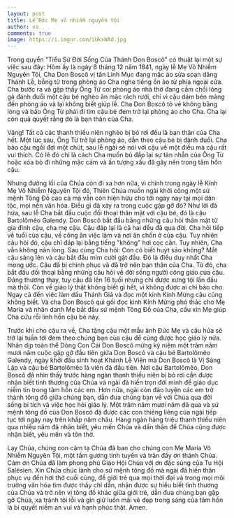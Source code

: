 ```yaml
---
layout: post
title: Lễ Đức Mẹ vô nhiễm nguyên tội
author: va
comments: true
image: https://i.imgur.com/iUkxWAd.jpg
---
```


Trong quyển "Tiểu Sử Ðời Sống Của Thánh Don Boscô" có thuật lại một sự việc sau đây:
Hôm ấy là ngày 8 tháng 12 năm 1841, ngày lễ Mẹ Vô Nhiễm Nguyên Tội, Cha Don Boscô vị tân Linh Mục đang mặc áo sửa soạn dâng Thánh Lễ, bỗng từ trong phòng áo Cha nghe tiếng ồn ào từ phía ngoài cửa. Cha bước ra và gặp thấy Ông Từ coi phòng áo nhà thờ đang cầm chổi lông gà đánh đuổi một cậu bé nghèo ăn mặc rách rưới, chỉ vì cậu dám bén mảng đến phòng áo và lại không biết giúp lễ. Cha Don Boscô tỏ vẻ không bằng lòng và bảo Ông Từ phải đi tìm cậu bé đem trở lại phòng áo cho Cha. Cha lại còn quả quyết rằng đó là bạn thân của Cha.

Vâng! Tất cả các thanh thiếu niên nghèo bị bỏ rơi đều là bạn thân của Cha hết.
Một lúc sau, Ông Từ trở lại phòng áo, dẫn theo cậu bé bị đánh đuổi. Cha bảo cậu ngồi đợi một chút, sau lễ ngài sẽ nói với cậu về một điều mà cậu rất vui thích. Có lẽ đó chỉ là cách Cha muốn bù đắp lại sự tàn nhẫn của Ông Từ hoặc xóa bỏ đi những mặc cảm và ấn tượng xấu đã gây nên trong tâm hồn cậu.

Nhưng đường lối của Chúa còn đi xa hơn nữa, vì chính trong ngày lễ Kính Mẹ Vô Nhiễm Nguyên Tội đó, Thiên Chúa muốn ngài khởi công một sứ mệnh Tông Ðồ cao cả mà vẫn còn hiện hữu cho tới ngày nay tại mọi dân tộc, mọi nền văn hóa. Ðiều gì đã xảy ra trong cuộc gặp gỡ đó? Như lời đã hứa, sau lễ Cha bắt đầu cuộc đối thoại thân mật với cậu bé, đó là cậu Bartolômêo Galendy. Don Boscô bắt đầu bằng những câu hỏi thân mật từ gia đình cậu, cha mẹ cậu. Cậu đáp lại là cả hai đều đã qua đời.
Cha hỏi tiếp về tuổi của cậu, về công ăn việc làm và nơi ăn chốn ở của cậu.
Tuy nhiên câu hỏi đó, cậu chỉ đáp lại bằng tiếng "không" hơi cọc cằn.
Tuy nhiên, Cha vẫn không nản lòng. Sau cùng Cha hỏi: Con có biết huýt sáo không? Mắt cậu sáng lên và cậu bắt đầu mỉm cười gật đầu. Ðó là điều duy nhất Cha mong ước. Cậu đã bị chinh phục và đã trở nên bạn thân của Cha. Từ đó, cha bắt đầu đối thoại bằng những câu hỏi về đời sống người công giáo của cậu. Ðáng thương thay, tuy cậu đã lên 16 tuổi nhưng chỉ được xưng tội lần đầu mà thôi. Còn về giáo lý thật không biết gì hết, vì không được ai chỉ bảo cho. Ngay cả đến việc làm dấu Thánh Giá và đọc một kinh Kính Mừng cậu cũng không biết. Và cha Don Boscô quì gối đọc kinh Kính Mừng phó thác cho Mẹ Maria và nhân danh Mẹ bắt đầu sứ mệnh Tông Ðồ của Cha, cầu xin Mẹ giúp Cha cứu rỗi linh hồn cậu bé này.

Trước khi cho cậu ra về, Cha tặng cậu một mẫu ảnh Ðức Mẹ và cậu hứa sẽ trở lại tuần tới đem theo chúng bạn của cậu để cùng được học giáo lý nữa.
Nhân dịp toàn thể Dòng Con Cái Don Boscô mừng kỷ niệm một trăm năm mươi năm cuộc gặp gỡ đầu tiên giữa Don Boscô và cậu bé Bartolômêo Galendy, ngày khởi đầu sinh hoạt Khánh Lễ Viện mà Don Boscô là Vị Sáng Lập và cậu bé Bartolômêo là viên đá đầu tiên. Nơi cậu Bartolômêo, Don Boscô đã nhìn thấy trước hàng ngàn thanh thiếu niên bị bỏ rơi cần được nhận biết tình thương của Chúa và ngài đã hiến trọn đời mình để giáo dục niềm tin trong tâm hồn các em. Hơn nữa, ngài còn đào luyện các em trở thành tông đồ giữa chúng bạn, dẫn đưa chúng bạn về với Chúa qua đời sống bí tích và việc học hỏi giáo lý. Một trăm năm mươi năm đã qua và sứ mệnh tông đồ của Don Boscô đã được các con thiêng liêng của ngài tiếp tục tới ngày nay trên khắp năm châu. Hàng ngàn hàng triệu thanh thiếu niên qua nhiều năm đã nhận biết, yêu mến Chúa và dấn thân để Chúa cũng được nhận biết, yêu mến và tôn thờ.

Lạy Chúa, chúng con cảm tạ Chúa đã ban cho chúng con Mẹ Maria Vô Nhiễm Nguyên Tội, một tấm gương tinh tuyền và tràn đầy ơn thánh Chúa. Cám ơn Chúa đã làm phong phú Giáo Hội Chúa với ơn đặc sủng của Tu Hội Salésien. Xin Chúa chúc lành cho sứ mệnh tông đồ mà ngài đã hiến thân phục vụ đến hơi thở cuối cùng, để giới trẻ qua mọi thời đại và trong mọi môi trường văn hóa tìm được thầy chỉ dẫn, nhận được sự hiểu biết tình thương của Chúa và trở nên vị tông đồ khác giữa giới trẻ, dẫn đưa chúng bạn gặp gỡ Chúa, xa tránh tội lỗi và gìn giữ luôn mãi vẻ đẹp trong sáng của tâm hồn là bí quyết niềm an vui và hạnh phúc thật. Amen.
